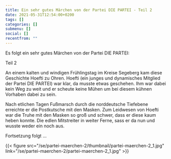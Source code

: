 ```yaml
---
title: Ein sehr gutes Märchen von der Partei DIE PARTEI - Teil 2
date: 2021-05-31T12:54:00+0200
tags: []
categories: []
submenu: []
social: []
recentfrom: ""
---
```

Es folgt ein sehr gutes Märchen von der Partei DIE PARTEI:

Teil 2

An einem kalten und windigen Frühlingstag im Kreise Segeberg kam diese Geschichte Hoefti zu Ohren. Hoefti (ein junges und dynamisches Mitglied der Partei DIE PARTEI) war klar, da musste etwas geschehen. Ihm war dabei kein Weg zu weit und er scheute keine Mühen um bei diesem kühnen Vorhaben dabei zu sein.

Nach etlichen Tagen Fußmarsch durch die norddeutsche Tiefebene erreichte er die Postkutsche mit den Masken. Zum Leidwesen von Hoefti war die Truhe mit den Masken so groß und schwer, dass er diese kaum heben konnte. Die edlen Mitstreiter in weiter Ferne, sass er da nun und wusste weder ein noch aus.

Fortsetzung folgt ...

{{< figure src="/se/partei-maerchen-2/thumbnail/partei-maerchen-2_1.jpg" link="/se/partei-maerchen-2/partei-maerchen-2_1.jpg" >}}
